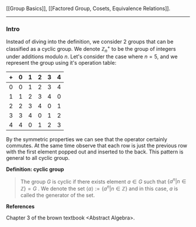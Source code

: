 [[Group Basics]], 
[[Factored Group, Cosets, Equivalence Relations]]. 

---
### **Intro**

Instead of diving into the definition, we consider 2 groups that can be classified as a cyclic group. We denote $\mathbb Z_n^+$ to be the group of integers under additions modulo $n$. Let's consider the case where $n = 5$, and we represent the group using it's operation table: 

|$+$| 0 | 1 | 2 | 3 | 4 |
|---|---|---|---|---|---|
| 0 | 0 | 1 | 2 | 3 | 4 |
| 1 | 1 | 2 | 3 | 4 | 0 |
| 2 | 2 | 3 | 4 | 0 | 1 |
| 3 | 3 | 4 | 0 | 1 | 2 |  
| 4 | 4 | 0 | 1 | 2 | 3 | 

By the symmetric properties we can see that the operator certainly commutes. At the same time observe that each row is just the previous row with the first element popped out and inserted to the back. This pattern is general to all cyclic group. 


**Definition: cyclic group** 

> The group $G$ is cyclic if there exists element $a\in G$ such that $\{a^n | n\in \mathbb Z\} = G$ . We denote the set $\langle a\rangle := \{a^n | n\in \mathbb Z\}$ and in this case, $a$ is called the generator of the set. 

**References**

Chapter 3 of the brown textbook \<Abstract Algebra\>. 